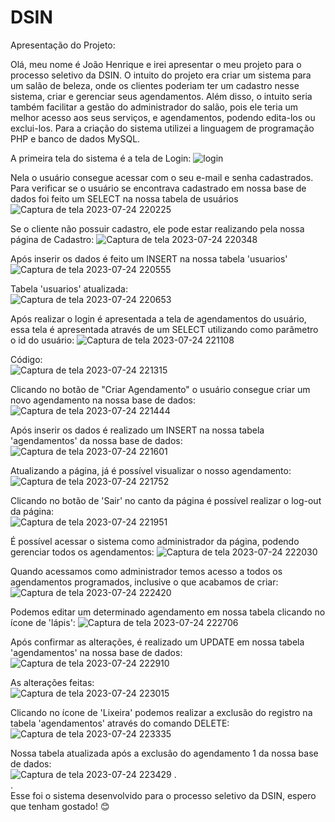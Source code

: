# DSIN
Apresentação do Projeto:

Olá, meu nome é João Henrique e irei apresentar o meu projeto para o processo seletivo da DSIN. O intuito do projeto era criar um sistema para um salão de beleza, onde os clientes poderiam ter um cadastro nesse sistema, criar e gerenciar seus agendamentos. Além disso, o intuito seria também facilitar a gestão do administrador do salão, pois ele teria um melhor acesso aos seus serviços, e agendamentos, podendo edita-los ou exclui-los. Para a criação do sistema utilizei a linguagem de programação PHP e banco de dados MySQL.

A primeira tela do sistema é a tela de Login:
![login](https://github.com/joao591/DSIN/assets/61203115/49828ee2-ce66-4131-b159-2012b8731767)

Nela o usuário consegue acessar com o seu e-mail e senha cadastrados. Para verificar se o usuário se encontrava cadastrado em nossa base de dados foi feito um SELECT na nossa tabela de usuários 
![Captura de tela 2023-07-24 220225](https://github.com/joao591/DSIN/assets/61203115/8c64547b-4c81-48a1-ad43-9e7527329845)

Se o cliente não possuir cadastro, ele pode estar realizando pela nossa página de Cadastro:
![Captura de tela 2023-07-24 220348](https://github.com/joao591/DSIN/assets/61203115/bb1c6aa0-5234-4006-b4e5-5cfa6e58f239)

Após inserir os dados é feito um INSERT na nossa tabela 'usuarios'                            
![Captura de tela 2023-07-24 220555](https://github.com/joao591/DSIN/assets/61203115/71926508-3d3a-4d14-bab0-6b17f10fff7d)

Tabela 'usuarios' atualizada:                                     
![Captura de tela 2023-07-24 220653](https://github.com/joao591/DSIN/assets/61203115/27bf7c20-0a7f-4a0e-b35f-314a61d7ccf3)

Após realizar o login é apresentada a tela de agendamentos do usuário, essa tela é apresentada através de um SELECT utilizando como parâmetro o id do usuário:
![Captura de tela 2023-07-24 221108](https://github.com/joao591/DSIN/assets/61203115/1aa26f78-b03e-4c18-99b2-5846f943f2ae)

Código:                                                                     
![Captura de tela 2023-07-24 221315](https://github.com/joao591/DSIN/assets/61203115/e75ba681-36df-42c6-ba11-338bb5fdf066)

Clicando no botão de "Criar Agendamento" o usuário consegue criar um novo agendamento na nossa base de dados:
![Captura de tela 2023-07-24 221444](https://github.com/joao591/DSIN/assets/61203115/0bcf42b2-738f-48f3-9564-21b5ecb36999)

Após inserir os dados é realizado um INSERT na nossa tabela 'agendamentos' da nossa base de dados:
![Captura de tela 2023-07-24 221601](https://github.com/joao591/DSIN/assets/61203115/9cb51624-6c05-43d0-b1ea-153b94255cc8)

Atualizando a página, já é possível visualizar o nosso agendamento:
![Captura de tela 2023-07-24 221752](https://github.com/joao591/DSIN/assets/61203115/4ee247ec-be15-45e1-ba0c-c1dae7450514)

Clicando no botão de 'Sair' no canto da página é possível realizar o log-out da página:                           
![Captura de tela 2023-07-24 221951](https://github.com/joao591/DSIN/assets/61203115/1b3507fc-bd4e-4f9f-b967-8f4e70c986f6)

É possível acessar o sistema como administrador da página, podendo gerenciar todos os agendamentos:
![Captura de tela 2023-07-24 222030](https://github.com/joao591/DSIN/assets/61203115/0b1b61b6-fdd3-4fd9-a9c8-22abd6d51c85)

Quando acessamos como administrador temos acesso a todos os agendamentos programados, inclusive o que acabamos de criar:
![Captura de tela 2023-07-24 222420](https://github.com/joao591/DSIN/assets/61203115/1fa12710-fb9d-4e73-bc1d-d906be33dc9d)

Podemos editar um determinado agendamento em nossa tabela clicando no ícone de 'lápis':
![Captura de tela 2023-07-24 222706](https://github.com/joao591/DSIN/assets/61203115/de053823-2edc-4e64-9504-5d6926088a90)

Após confirmar as alterações, é realizado um UPDATE em nossa tabela 'agendamentos' na nossa base de dados:
![Captura de tela 2023-07-24 222910](https://github.com/joao591/DSIN/assets/61203115/e40bae64-8ae0-47c4-828e-5b7db795beb7)

As alterações feitas:                                                                
![Captura de tela 2023-07-24 223015](https://github.com/joao591/DSIN/assets/61203115/e594fa82-364f-41bc-815d-65c94edd1e17)

Clicando no ícone de 'Lixeira' podemos realizar a exclusão do registro na tabela 'agendamentos' através do comando DELETE:
![Captura de tela 2023-07-24 223335](https://github.com/joao591/DSIN/assets/61203115/e2d9a0d2-af6c-494e-9e63-22db701a16a1)

Nossa tabela atualizada após a exclusão do agendamento 1 da nossa base de dados:                               
![Captura de tela 2023-07-24 223429](https://github.com/joao591/DSIN/assets/61203115/b2ee9a9a-c6cc-40f1-9652-77196074fb82)
.                                                                                                                                                                                                                                                                                                                                                                                                                                                                                                                                  
 .                                                                                                                                                                                                                                                                                                                                                      
Esse foi o sistema desenvolvido para o processo seletivo da DSIN, espero que tenham gostado! 😊

